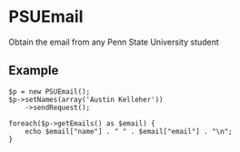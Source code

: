 PSUEmail
========

Obtain the email from any Penn State University student

## Example

	$p = new PSUEmail();
	$p->setNames(array('Austin Kelleher'))
		->sendRequest();

	foreach($p->getEmails() as $email) {
		echo $email["name"] . " " . $email["email"] . "\n";
	}

